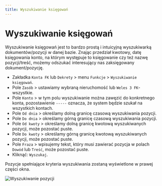 ```yaml
---
title: Wyszukiwanie księgowań
---
```


# Wyszukiwanie księgowań

Wyszukiwanie księgowań jest to bardzo prostą i intuicyjną wyszukiwarką dokumentów/pozycji w danej bazie. Znając przedział kwotowy, datę księgowania konto, na którym występuje to księgowanie czy też nazwę pozycji/treść, możemy odszukać interesujący nas zaksięgowany dokument/pozycję.

- Zakładka `Konta FK` lub `Dekrety` > menu `Funkcje` > `Wyszukiwanie księgowań`.
- Pole `Zasób` > ustawiamy wybraną nieruchomość lub `Weles 3 FK`- wszystkie.
- Pole `Konto` > w tym polu wyszukiwanie można zawęzić do konkretnego konta, pozostawienie `-----` oznacza, że system będzie szukał na wszystkich kontach.
- Pole `Od dnia` > określamy dolną granicę czasową wyszukiwania pozycji.
- Pole `Do dnia` > określamy górną granicę czasową wyszukiwania pozycji.
- Pole `Od kwoty` > określamy dolną granicę kwotową wyszukiwanych pozycji, może pozostać puste.
- Pole `Do kwoty` > określamy górną granicę kwotową wyszukiwanych pozycji, może pozostać puste.
- Pole `Fraza` > wpisujemy tekst, który musi zawierać pozycja w polach `Dowód` lub `Treść`, może pozostać puste.
- Kliknąć: `Wyszukaj`.

Pozycje spełniające kryteria wyszukiwania zostaną wyświetlone w prawej części okna.

![Wyszukiwanie pozycji](wyszukiwaniepozycji.gif)